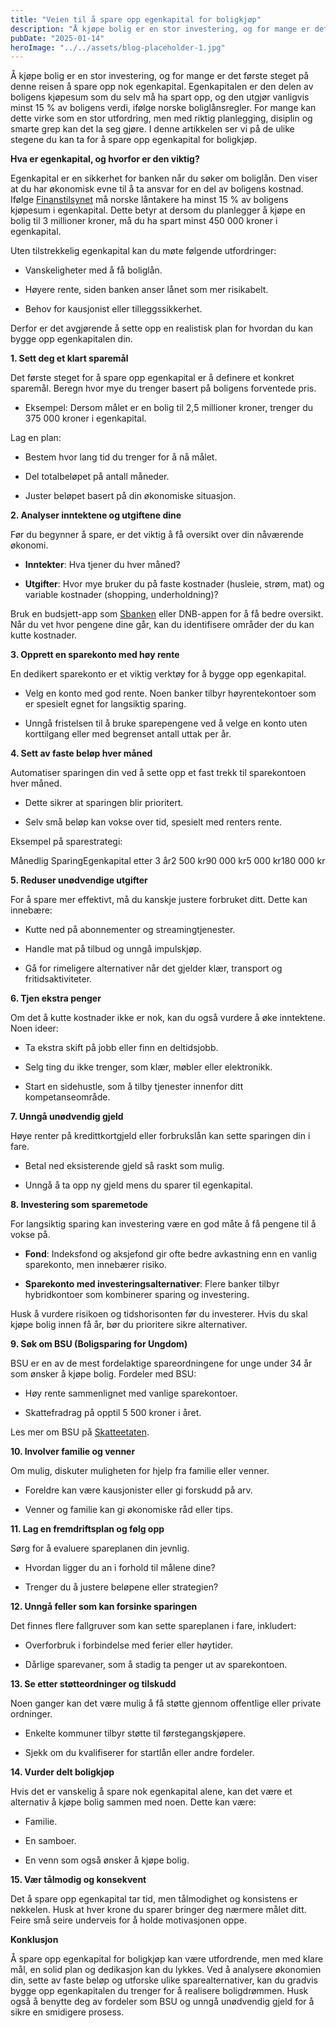 ```yaml
---
title: "Veien til å spare opp egenkapital for boligkjøp"
description: "Å kjøpe bolig er en stor investering, og for mange er det første steget på denne reisen å spare opp nok egenkapital. Egenkapitalen er den delen av boligens kjøpesum som du selv må ha spart opp, og den utgjør vanligvis minst 15 % av boligens verdi, ifølge norske boliglånsregler. For mange kan dette virke som &#8230; Read more"
pubDate: "2025-01-14"
heroImage: "../../assets/blog-placeholder-1.jpg"
---
```


Å kjøpe bolig er en stor investering, og for mange er det første steget på denne reisen å spare opp nok egenkapital. Egenkapitalen er den delen av boligens kjøpesum som du selv må ha spart opp, og den utgjør vanligvis minst 15 % av boligens verdi, ifølge norske boliglånsregler. For mange kan dette virke som en stor utfordring, men med riktig planlegging, disiplin og smarte grep kan det la seg gjøre. I denne artikkelen ser vi på de ulike stegene du kan ta for å spare opp egenkapital for boligkjøp.

**Hva er egenkapital, og hvorfor er den viktig?**

Egenkapital er en sikkerhet for banken når du søker om boliglån. Den viser at du har økonomisk evne til å ta ansvar for en del av boligens kostnad.
Ifølge [Finanstilsynet](https://www.finanstilsynet.no) må norske låntakere ha minst 15 % av boligens kjøpesum i egenkapital. Dette betyr at dersom du planlegger å kjøpe en bolig til 3 millioner kroner, må du ha spart minst 450 000 kroner i egenkapital.

Uten tilstrekkelig egenkapital kan du møte følgende utfordringer:

- Vanskeligheter med å få boliglån.

- Høyere rente, siden banken anser lånet som mer risikabelt.

- Behov for kausjonist eller tilleggssikkerhet.

Derfor er det avgjørende å sette opp en realistisk plan for hvordan du kan bygge opp egenkapitalen din.

**1. Sett deg et klart sparemål**

Det første steget for å spare opp egenkapital er å definere et konkret sparemål. Beregn hvor mye du trenger basert på boligens forventede pris.

- Eksempel: Dersom målet er en bolig til 2,5 millioner kroner, trenger du 375 000 kroner i egenkapital.

Lag en plan:

- Bestem hvor lang tid du trenger for å nå målet.

- Del totalbeløpet på antall måneder.

- Juster beløpet basert på din økonomiske situasjon.

**2. Analyser inntektene og utgiftene dine**

Før du begynner å spare, er det viktig å få oversikt over din nåværende økonomi.

- **Inntekter**: Hva tjener du hver måned?

- **Utgifter**: Hvor mye bruker du på faste kostnader (husleie, strøm, mat) og variable kostnader (shopping, underholdning)?

Bruk en budsjett-app som [Sbanken](https://www.sbanken.no) eller DNB-appen for å få bedre oversikt. Når du vet hvor pengene dine går, kan du identifisere områder der du kan kutte kostnader.

**3. Opprett en sparekonto med høy rente**

En dedikert sparekonto er et viktig verktøy for å bygge opp egenkapital.

- Velg en konto med god rente. Noen banker tilbyr høyrentekontoer som er spesielt egnet for langsiktig sparing.

- Unngå fristelsen til å bruke sparepengene ved å velge en konto uten korttilgang eller med begrenset antall uttak per år.

**4. Sett av faste beløp hver måned**

Automatiser sparingen din ved å sette opp et fast trekk til sparekontoen hver måned.

- Dette sikrer at sparingen blir prioritert.

- Selv små beløp kan vokse over tid, spesielt med renters rente.

Eksempel på sparestrategi:

Månedlig SparingEgenkapital etter 3 år2 500 kr90 000 kr5 000 kr180 000 kr

**5. Reduser unødvendige utgifter**

For å spare mer effektivt, må du kanskje justere forbruket ditt. Dette kan innebære:

- Kutte ned på abonnementer og streamingtjenester.

- Handle mat på tilbud og unngå impulskjøp.

- Gå for rimeligere alternativer når det gjelder klær, transport og fritidsaktiviteter.

**6. Tjen ekstra penger**

Om det å kutte kostnader ikke er nok, kan du også vurdere å øke inntektene.
Noen ideer:

- Ta ekstra skift på jobb eller finn en deltidsjobb.

- Selg ting du ikke trenger, som klær, møbler eller elektronikk.

- Start en sidehustle, som å tilby tjenester innenfor ditt kompetanseområde.

**7. Unngå unødvendig gjeld**

Høye renter på kredittkortgjeld eller forbrukslån kan sette sparingen din i fare.

- Betal ned eksisterende gjeld så raskt som mulig.

- Unngå å ta opp ny gjeld mens du sparer til egenkapital.

**8. Investering som sparemetode**

For langsiktig sparing kan investering være en god måte å få pengene til å vokse på.

- **Fond**: Indeksfond og aksjefond gir ofte bedre avkastning enn en vanlig sparekonto, men innebærer risiko.

- **Sparekonto med investeringsalternativer**: Flere banker tilbyr hybridkontoer som kombinerer sparing og investering.

Husk å vurdere risikoen og tidshorisonten før du investerer. Hvis du skal kjøpe bolig innen få år, bør du prioritere sikre alternativer.

**9. Søk om BSU (Boligsparing for Ungdom)**

BSU er en av de mest fordelaktige spareordningene for unge under 34 år som ønsker å kjøpe bolig.
Fordeler med BSU:

- Høy rente sammenlignet med vanlige sparekontoer.

- Skattefradrag på opptil 5 500 kroner i året.

Les mer om BSU på [Skatteetaten](https://www.skatteetaten.no).

**10. Involver familie og venner**

Om mulig, diskuter muligheten for hjelp fra familie eller venner.

- Foreldre kan være kausjonister eller gi forskudd på arv.

- Venner og familie kan gi økonomiske råd eller tips.

**11. Lag en fremdriftsplan og følg opp**

Sørg for å evaluere spareplanen din jevnlig.

- Hvordan ligger du an i forhold til målene dine?

- Trenger du å justere beløpene eller strategien?

**12. Unngå feller som kan forsinke sparingen**

Det finnes flere fallgruver som kan sette spareplanen i fare, inkludert:

- Overforbruk i forbindelse med ferier eller høytider.

- Dårlige sparevaner, som å stadig ta penger ut av sparekontoen.

**13. Se etter støtteordninger og tilskudd**

Noen ganger kan det være mulig å få støtte gjennom offentlige eller private ordninger.

- Enkelte kommuner tilbyr støtte til førstegangskjøpere.

- Sjekk om du kvalifiserer for startlån eller andre fordeler.

**14. Vurder delt boligkjøp**

Hvis det er vanskelig å spare nok egenkapital alene, kan det være et alternativ å kjøpe bolig sammen med noen. Dette kan være:

- Familie.

- En samboer.

- En venn som også ønsker å kjøpe bolig.

**15. Vær tålmodig og konsekvent**

Det å spare opp egenkapital tar tid, men tålmodighet og konsistens er nøkkelen. Husk at hver krone du sparer bringer deg nærmere målet ditt. Feire små seire underveis for å holde motivasjonen oppe.

**Konklusjon**

Å spare opp egenkapital for boligkjøp kan være utfordrende, men med klare mål, en solid plan og dedikasjon kan du lykkes. Ved å analysere økonomien din, sette av faste beløp og utforske ulike sparealternativer, kan du gradvis bygge opp egenkapitalen du trenger for å realisere boligdrømmen. Husk også å benytte deg av fordeler som BSU og unngå unødvendig gjeld for å sikre en smidigere prosess.